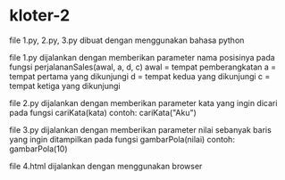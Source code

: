 # kloter-2

file 1.py, 2.py, 3.py dibuat dengan menggunakan bahasa python

file 1.py 
  dijalankan dengan memberikan parameter nama posisinya pada fungsi perjalananSales(awal, a, d, c)
  awal = tempat pemberangkatan
  a = tempat pertama yang dikunjungi
  d = tempat kedua yang dikunjungi
  c = tempat ketiga yang dikunjungi
  
file 2.py
  dijalankan dengan memberikan parameter kata yang ingin dicari pada fungsi cariKata(kata)
  contoh:
    cariKata("Aku")
    
file 3.py 
  dijalankan dengan memberikan parameter nilai sebanyak baris yang ingin ditampilkan pada fungsi gambarPola(nilai)
  contoh:
    gambarPola(10)
 
file 4.html
  dijalankan dengan menggunakan browser
